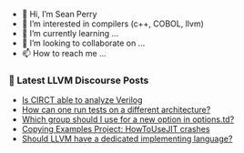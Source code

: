 - 👋 Hi, I’m Sean Perry
- 👀 I’m interested in compilers (c++, COBOL, llvm)
- 🌱 I’m currently learning ...
- 💞️ I’m looking to collaborate on ...
- 📫 How to reach me ...

<!---
s66perry/s66perry is a ✨ special ✨ repository because its `README.md` (this file) appears on your GitHub profile.
You can click the Preview link to take a look at your changes.
--->
### 📕 Latest LLVM Discourse Posts

<!-- DISCOURSE-LLVM:START -->
- [Is CIRCT able to analyze Verilog](https://discourse.llvm.org/t/is-circt-able-to-analyze-verilog/66281?page=3#post_45)
- [How can one run tests on a different architecture?](https://discourse.llvm.org/t/how-can-one-run-tests-on-a-different-architecture/76194#post_2)
- [Which group should I use for a new option in options.td?](https://discourse.llvm.org/t/which-group-should-i-use-for-a-new-option-in-options-td/76204#post_1)
- [Copying Examples Project: HowToUseJIT crashes](https://discourse.llvm.org/t/copying-examples-project-howtousejit-crashes/76195#post_2)
- [Should LLVM have a dedicated implementing language?](https://discourse.llvm.org/t/should-llvm-have-a-dedicated-implementing-language/76203#post_1)
<!-- DISCOURSE-LLVM:END -->

